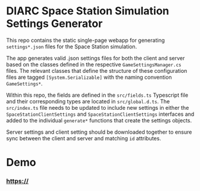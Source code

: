 # DIARC Space Station Simulation Settings Generator

This repo contains the static single-page webapp for generating `settings*.json` files for the Space Station simulation.

The app generates valid .json settings files for both the client and server based on the classes defined in the respective `GameSettingsManager.cs` files.
The relevant classes that define the structure of these configuration files are tagged `[System.Serializable]` with the naming convention `GameSettings*`.

Within this repo, the fields are defined in the `src/fields.ts` Typescript file and their corresponding types are located in `src/global.d.ts`.
The `src/index.ts` file needs to be updated to include new settings in either the `SpaceStationClientSettings` and `SpaceStationClientSettings` interfaces and added to the individual `generate*` functions that create the settings objects.

Server settings and client setting should be downloaded together to ensure sync between the client and server and matching `id` attributes.

# Demo

### [https://]()
